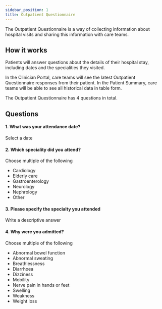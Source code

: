 ```yaml
---
sidebar_position: 1
title: Outpatient Questionnaire
---
```


The Outpatient Questionnaire is a way of collecting information about hospital visits and sharing this information with care teams. 

## How it works

Patients will answer questions about the details of their hospital stay, including dates and the specialities they visited. 

In the Clinician Portal, care teams will see the latest Outpatient Questionnaire responses from their patient. In the Patient Summary, care teams will be able to see all historical data in table form.

The Outpatient Questionnaire has 4 questions in total.

## Questions

#### 1. What was your attendance date?

Select a date

#### 2. Which speciality did you attend?

Choose multiple of the following
- Cardiology
- Elderly care
- Gastroenterology
- Neurology
- Nephrology
- Other

#### 3. Please specify the specialty you attended

Write a descriptive answer

#### 4. Why were you admitted?

Choose multiple of the following
- Abnormal bowel function
- Abnormal sweating 
- Breathlessness 
- Diarrhoea
- Dizziness
- Mobility 
- Nerve pain in hands or feet
- Swelling 
- Weakness
- Weight loss

